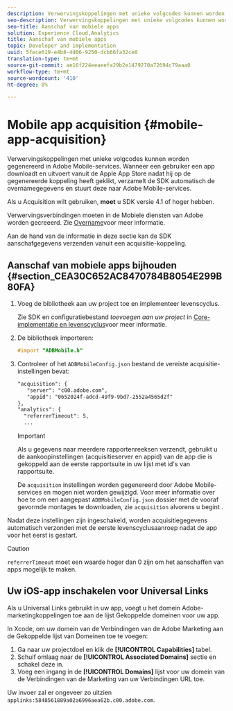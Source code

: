 ```yaml
---
description: Verwervingskoppelingen met unieke volgcodes kunnen worden gegenereerd in Adobe Mobile-services. Wanneer een gebruiker een app downloadt en uitvoert vanuit de Apple App Store nadat hij op de gegenereerde koppeling heeft geklikt, verzamelt de SDK automatisch de overnamegegevens en stuurt deze naar Adobe Mobile-services.
seo-description: Verwervingskoppelingen met unieke volgcodes kunnen worden gegenereerd in Adobe Mobile-services. Wanneer een gebruiker een app downloadt en uitvoert vanuit de Apple App Store nadat hij op de gegenereerde koppeling heeft geklikt, verzamelt de SDK automatisch de overnamegegevens en stuurt deze naar Adobe Mobile-services.
seo-title: Aanschaf van mobiele apps
solution: Experience Cloud,Analytics
title: Aanschaf van mobiele apps
topic: Developer and implementation
uuid: 5fece619-e4b8-4d06-9250-dcb66fa32ce0
translation-type: tm+mt
source-git-commit: ae16f224eeaeefa29b2e1479270a72694c79aaa0
workflow-type: tm+mt
source-wordcount: '410'
ht-degree: 0%

---
```



# Mobile app acquisition {#mobile-app-acquisition}

Verwervingskoppelingen met unieke volgcodes kunnen worden gegenereerd in Adobe Mobile-services. Wanneer een gebruiker een app downloadt en uitvoert vanuit de Apple App Store nadat hij op de gegenereerde koppeling heeft geklikt, verzamelt de SDK automatisch de overnamegegevens en stuurt deze naar Adobe Mobile-services.

Als u Acquisition wilt gebruiken, **moet** u SDK versie 4.1 of hoger hebben.

Verwervingsverbindingen moeten in de Mobiele diensten van Adobe worden gecreeerd. Zie [Overname](/help/using/acquisition-main/acquisition-main.md)voor meer informatie.

Aan de hand van de informatie in deze sectie kan de SDK aanschafgegevens verzenden vanuit een acquisitie-koppeling.

## Aanschaf van mobiele apps bijhouden {#section_CEA30C652AC8470784B8054E299B80FA}

1. Voeg de bibliotheek aan uw project toe en implementeer levenscyclus.

   Zie SDK en configuratiebestand *toevoegen aan uw project* in [Core-implementatie en levenscyclus](/help/ios/getting-started/dev-qs.md)voor meer informatie.
1. De bibliotheek importeren:

   ```objective-c
   #import "ADBMobile.h"
   ```

1. Controleer of het `ADBMobileConfig.json` bestand de vereiste acquisitie-instellingen bevat:

   ```xml
   "acquisition": { 
      "server": "c00.adobe.com", 
      "appid": "0652024f-adcd-49f9-9bd7-2552a4565d2f" 
   }, 
   "analytics": { 
     "referrerTimeout": 5, 
     ...
   ```

   >[!IMPORTANT]
   >
   >Als u gegevens naar meerdere rapportenreeksen verzendt, gebruikt u de aankoopinstellingen (acquisitieserver en appid) van de app die is gekoppeld aan de eerste rapportsuite in uw lijst met id&#39;s van rapportsuite.

   De `acquisition` instellingen worden gegenereerd door Adobe Mobile-services en mogen niet worden gewijzigd. Voor meer informatie over hoe te om een aangepast `ADBMobileConfig.json` dossier met de vooraf gevormde montages te downloaden, zie `acquisition` alvorens u begint [](/help/ios/getting-started/requirements.md).

Nadat deze instellingen zijn ingeschakeld, worden acquisitiegegevens automatisch verzonden met de eerste levenscyclusaanroep nadat de app voor het eerst is gestart.

>[!CAUTION]
>
>`referrerTimeout` moet een waarde hoger dan 0 zijn om het aanschaffen van apps mogelijk te maken.

## Uw iOS-app inschakelen voor Universal Links

Als u Universal Links gebruikt in uw app, voegt u het domein Adobe-marketingkoppelingen toe aan de lijst Gekoppelde domeinen voor uw app.

In Xcode, om uw domein van de Verbindingen van de Adobe Marketing aan de Gekoppelde lijst van Domeinen toe te voegen:

1. Ga naar uw projectdoel en klik de **[!UICONTROL Capabilities]** tabel.
2. Schuif omlaag naar de **[!UICONTROL Associated Domains]** sectie en schakel deze in.
3. Voeg een ingang in de **[!UICONTROL Domains]** lijst voor uw domein van de Verbindingen van de Marketing van uw Verbindingen URL toe.

Uw invoer zal er ongeveer zo uitzien `applinks:5848561889a02a6996aea62b.c00.adobe.com`.